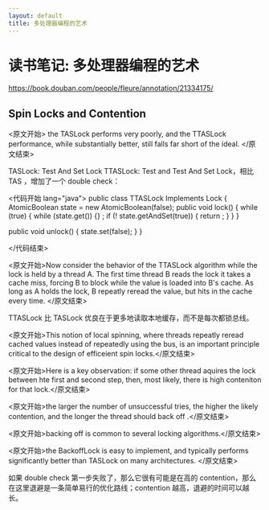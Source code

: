 ```yaml
---
layout: default
title: 多处理器编程的艺术
---
```


# 读书笔记: 多处理器编程的艺术

<https://book.douban.com/people/fleure/annotation/21334175/>
## Spin Locks and Contention

<原文开始>
the TASLock performs very poorly, and the TTASLock performance, while substantially better, still falls far short of the ideal.
</原文结束>

TASLock: Test And Set Lock
TTASLock: Test and Test And Set Lock，相比 TAS ，增加了一个 double check：


<代码开始 lang="java">
public class TTASLock Implements Lock {
  AtomicBoolean state = new AtomicBoolean(false);
  public void lock() {
    while (true) {
      while (state.get()) {} ;
      if (! state.getAndSet(true)) {
        return ;
      }
    }
  }

  public void unlock() {
    state.set(false);
  }
}

</代码结束>

<原文开始>Now consider the behavior of the TTASLock algorithm while the lock is held by a thread A. The first time thread B reads the lock it takes a cache miss, forcing B to block while the value is loaded into B's cache. As long as A holds the lock, B repeatly reread the value, but hits in the cache every time. </原文结束>

TTASLock 比 TASLock 优良在于更多地读取本地缓存，而不是每次都锁总线。

<原文开始>This notion of local spinning, where threads repeatly reread cached values instead of repeatedly using the bus, is an important principle critical to the design of efficeient spin locks.</原文结束>

<原文开始>Here is a key observation: if some other thread aquires the lock between hte first and second step, then, most likely, there is high conteniton for that lock.</原文结束>

<原文开始>the larger the number of unsuccessful tries, the higher the likely contention, and the longer the thread should back off .</原文结束>

<原文开始>backing off is common to several locking algorithms.</原文结束>

<原文开始>the BackoffLock is easy to implement, and typically performs significantly better than TASLock on many architectures. </原文结束>

如果 double check 第一步失败了，那么它很有可能是在高的 contention，那么在这里退避是一条简单易行的优化路线；contention 越高，退避的时间可以越长。
